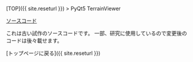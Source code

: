 [TOP]({{ site.reseturl }}) > PyQt5 TerrainViewer

[ソースコード](https://github.com/pto8913/PyQt5-s-tools/tree/master/Topographic%20map)

これは古い試作のソースコードです。
一部、研究に使用しているので変更後のコードは後々載せます。

[トップページに戻る]({{ site.reseturl }})